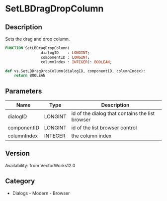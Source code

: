 # SetLBDragDropColumn

## Description
Sets the drag and drop column.

```pascal
FUNCTION SetLBDragDropColumn(
				dialogID    : LONGINT;
				componentID : LONGINT;
				columnIndex : INTEGER): BOOLEAN;
```

```python
def vs.SetLBDragDropColumn(dialogID, componentID, columnIndex):
    return BOOLEAN
```

## Parameters
|Name|Type|Description|
|---|---|---|
|dialogID|LONGINT|id of the dialog that contains the list browser|
|componentID|LONGINT|id of the list browser control|
|columnIndex|INTEGER|the column index|

## Version
Availability: from VectorWorks12.0

## Category
* Dialogs - Modern - Browser

